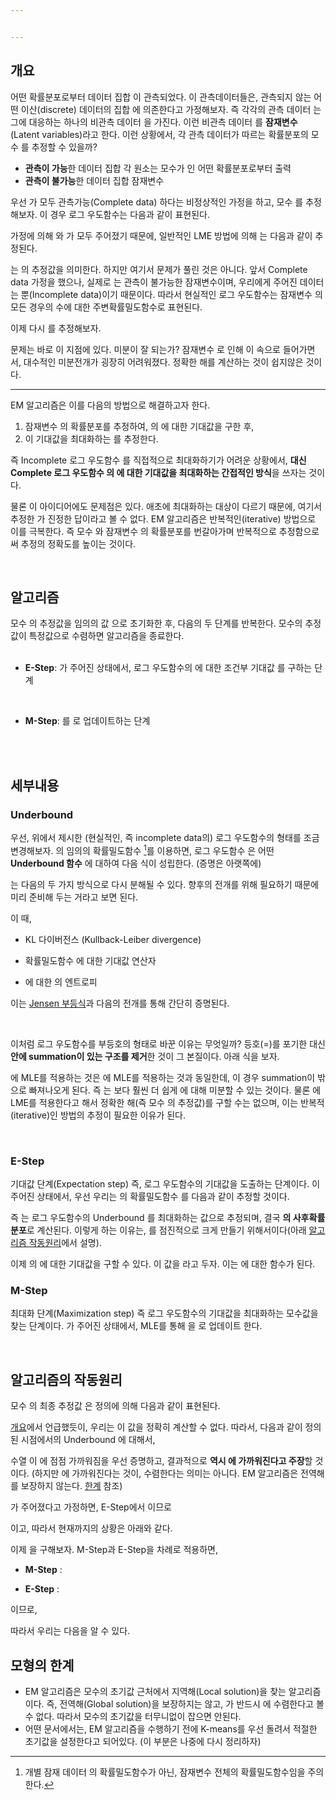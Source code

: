 ```yaml
---


---
```


## 개요
어떤 확률분포로부터 데이터 집합 <span><script type="math/tex">\mathbf{X}</script></span>이 관측되었다. 이 관측데이터들은, 관측되지 않는 어떤 이산(discrete) 데이터의 집합 <span><script type="math/tex">\mathbf{Z}</script></span>에 의존한다고 가정해보자. 즉 각각의 관측 데이터 <span><script type="math/tex">\mathbf{x} \in \mathbf{X}</script></span>는 그에 대응하는 하나의 비관측 데이터 <span><script type="math/tex">\mathbf{z} \in \mathbf{Z}</script></span>을 가진다. 이런 비관측 데이터 <span><script type="math/tex">\mathbf{Z}</script></span>를 **잠재변수**(Latent variables)라고 한다. 이런 상황에서, 각 관측 데이터가 따르는 확률분포의 모수 <span><script type="math/tex">\boldsymbol{\theta}</script></span>를 추정할 수 있을까?


* **관측이 가능**한 데이터 집합 <span><script type="math/tex">\mathbf{X} \rightarrow</script></span> 각 원소는 모수가 <span><script type="math/tex">\boldsymbol{\theta}</script></span>인 어떤 확률분포로부터 출력
* **관측이 불가능**한 데이터 집합 <span><script type="math/tex">\mathbf{Z} \rightarrow</script></span> 잠재변수


우선 <span><script type="math/tex">(\mathbf{X}, \mathbf{Z})</script></span>가 모두 관측가능(Complete data) 하다는 비정상적인 가정을 하고, 모수 <span><script type="math/tex">\boldsymbol{\theta}</script></span>를 추정해보자. 이 경우 로그 우도함수는 다음과 같이 표현된다. 

<div class="math"><script type="math/tex; mode=display">
\ln \mathcal{L} (\boldsymbol{\theta}; \mathbf{X}, \mathbf{Z}) \equiv \ln p(\mathbf{X}, \mathbf{Z} \mid \boldsymbol{\theta})
</script></div>

가정에 의해 <span><script type="math/tex">\mathbf{X}</script></span>와 <span><script type="math/tex">\mathbf{Z}</script></span>가 모두 주어졌기 때문에, 일반적인 LME 방법에 의해 <span><script type="math/tex">\boldsymbol{\theta}</script></span>는 다음과 같이 추정된다. 

<div class="math"><script type="math/tex; mode=display">
\hat{\boldsymbol{\theta}} = \underset{\boldsymbol{\theta}}{\arg \max} \ln \mathcal{L} (\boldsymbol{\theta}; \mathbf{X}, \mathbf{Z})
</script></div>

<span><script type="math/tex">\hat{\boldsymbol{\theta}}</script></span>는 <span><script type="math/tex">\boldsymbol{\theta}</script></span>의 추정값을 의미한다. 하지만 여기서 문제가 풀린 것은 아니다. 앞서 Complete data 가정을 했으나, 실제로 <span><script type="math/tex">\mathbf{Z}</script></span>는 관측이 불가능한 잠재변수이며, 우리에게 주어진 데이터는 <span><script type="math/tex">\mathbf{X}</script></span> 뿐(Incomplete data)이기 때문이다. 따라서 현실적인 로그 우도함수는 잠재변수 <span><script type="math/tex">\mathbf{Z}</script></span>의 모든 경우의 수에 대한 주변확률밀도함수로 표현된다.

<div class="math"><script type="math/tex; mode=display">
\ln \mathcal{L}(\boldsymbol{\theta}; \mathbf{X}) \equiv \ln p(\mathbf{X} \mid \boldsymbol{\theta}) = \ln \left[ \sum_\mathbf{Z} p(\mathbf{X}, \mathbf{Z} \mid \boldsymbol{\theta}) \right]
</script></div>


이제 다시 <span><script type="math/tex">\boldsymbol{\theta}</script></span>를 추정해보자. 

<div class="math"><script type="math/tex; mode=display">
\hat{\boldsymbol{\theta}} = \underset{\boldsymbol{\theta}}{\arg \max} \ln \mathcal{L} (\boldsymbol{\theta}; \mathbf{X})
</script></div>

<div class="math"><script type="math/tex; mode=display">
\frac{\partial}{\partial \boldsymbol{\theta}} \ln \mathcal{L}(\boldsymbol{\theta}; \mathbf{X}) = \frac{\partial}{\partial \boldsymbol{\theta}} \ln \left[ \sum_\mathbf{Z} p(\mathbf{X}, \mathbf{Z} \mid \boldsymbol{\theta}) \right] = 0
</script></div>

문제는 바로 이 지점에 있다. 미분이 잘 되는가? 잠재변수 <span><script type="math/tex">\mathbf{Z}</script></span>로 인해 <span><script type="math/tex">\sum_\mathbf{Z}</script></span>이 <span><script type="math/tex">\log</script></span> 속으로 들어가면서, 대수적인 미분전개가 굉장히 어려워졌다. 정확한 해를 계산하는 것이 쉽지않은 것이다. 




-----


EM 알고리즘은 이를 다음의 방법으로 해결하고자 한다. 

1. 잠재변수 <span><script type="math/tex">\mathbf{Z}</script></span>의 확률분포를 추정하여, <span><script type="math/tex">\ln \mathcal{L}(\boldsymbol{\theta}; \mathbf{X}, \mathbf{Z})</script></span>의 <span><script type="math/tex">\mathbf{Z}</script></span>에 대한 기대값을 구한 후, 
3. 이 기대값을 최대화하는 <span><script type="math/tex">\boldsymbol{\theta}</script></span>를 추정한다.   

즉 Incomplete 로그 우도함수 <span><script type="math/tex">\ln \mathcal{L}(\boldsymbol{\theta}; \mathbf{X})</script></span>를 직접적으로 최대화하기가 어려운 상황에서, **대신 Complete 로그 우도함수 <span><script type="math/tex">\ln \mathcal{L}(\boldsymbol{\theta}; \mathbf{X}, \mathbf{Z})</script></span>의 <span><script type="math/tex">\mathbf{Z}</script></span>에 대한 기대값을 최대화하는 간접적인 방식**을 쓰자는 것이다. 

물론 이 아이디어에도 문제점은 있다. 애초에 최대화하는 대상이 다르기 때문에, 여기서 추정한 <span><script type="math/tex">\boldsymbol{\theta}</script></span>가 진정한 답이라고 볼 수 없다. EM 알고리즘은 반복적인(iterative) 방법으로 이를 극복한다. 즉 모수 <span><script type="math/tex">\boldsymbol{\theta}</script></span>와 잠재변수 <span><script type="math/tex">\mathbf{Z}</script></span>의 확률분포를 번갈아가며 반복적으로 추정함으로써 추정의 정확도를 높이는 것이다. 



<br/>

## 알고리즘
모수 <span><script type="math/tex">\boldsymbol{\theta}</script></span>의 추정값을 임의의 값 <span><script type="math/tex">\boldsymbol{\theta}^{(0)}</script></span>으로 초기화한 후, 다음의 두 단계를 반복한다. 모수의 추정값이 특정값으로 수렴하면 알고리즘을 종료한다.   
<br/>

* **E-Step**: <span><script type="math/tex">\boldsymbol{\theta}^{(t)}</script></span>가 주어진 상태에서, 로그 우도함수의 <span><script type="math/tex">\mathbf{Z}</script></span>에 대한 조건부 기대값 <span><script type="math/tex">Q</script></span>를 구하는 단계

<div class="math"><script type="math/tex; mode=display">
Q(\boldsymbol{\theta} \mid \bold\theta^{(t)}) = \sum_{\mathbf{Z}} p(\mathbf{Z} \mid \mathbf{X}, \boldsymbol{\theta}^{(t)}) \ln \mathcal{L} (\boldsymbol{\theta}; \mathbf{X}, \mathbf{Z}) 
</script></div>
<br/>


* **M-Step**: <span><script type="math/tex">\boldsymbol{\theta}^{(t)}</script></span>를 <span><script type="math/tex">\boldsymbol{\theta}^{(t+1)}</script></span>로 업데이트하는 단계

<div class="math"><script type="math/tex; mode=display"> 
\boldsymbol{\theta}^{(t+1)} = \underset{\boldsymbol{\theta}}{\arg \max} ~Q(\boldsymbol{\theta} \mid \boldsymbol{\theta}^{(t)}) 
</script></div>
<br/>

<div class="math"><script type="math/tex; mode=display">
\begin{matrix}
\begin{matrix}
{\scriptstyle\text{Initialize}} \\
\boldsymbol{\theta}^{(0)} \\ 
\bigg\downarrow
\end{matrix} &  &  \\
\boldsymbol{\theta}^{(t)} & \xrightarrow{\text{approach}} & \hat{\boldsymbol{\theta}} \\
{\scriptstyle\text{E-Step} \Bigg\downarrow} {\Bigg\uparrow\scriptstyle\text{M-Step}} &  & \Bigg\updownarrow \\
Q(\boldsymbol{\theta} \mid \boldsymbol{\theta}^{(t)}) & \xrightarrow{\phantom{\text{long}}} \ln \mathcal{L} (\boldsymbol{\theta}^{(t)}; \mathbf{X}) \xrightarrow{\phantom{long}} & \ln \mathcal{L} (\hat{\boldsymbol{\theta}}; \mathbf{X}) 
\end{matrix}
</script></div> 

<br/>


## 세부내용

### Underbound
우선, 위에서 제시한 (현실적인, 즉 incomplete data의) 로그 우도함수의 형태를 조금 변경해보자. <span><script type="math/tex">\mathbf{Z}</script></span>의 임의의 확률밀도함수 <span><script type="math/tex">q(\mathbf{Z})</script></span> [^pdf_of_Z]를 이용하면, 로그 우도함수 <span><script type="math/tex">\ln \mathcal{L}(\boldsymbol{\theta}; \mathbf{X})</script></span>은 어떤 **Underbound 함수** <span><script type="math/tex">U(\boldsymbol{\theta}, q)</script></span>에 대하여 다음 식이 성립한다. (증명은 아랫쪽에)

[^pdf_of_Z]: 개별 잠재 데이터 <span><script type="math/tex">\mathbf{z} \in \mathbf{Z}</script></span>의 확률밀도함수가 아닌, 잠재변수 <span><script type="math/tex">\mathbf{Z}</script></span> 전체의 확률밀도함수임을 주의한다. 


<div class="math"><script type="math/tex; mode=display">
\ln \mathcal{L}(\boldsymbol{\theta}; \mathbf{X}) \ge U(\boldsymbol{\theta}, q)
</script></div>  
   
<span><script type="math/tex">U</script></span>는 다음의 두 가지 방식으로 다시 분해될 수 있다. 향후의 전개를 위해 필요하기 때문에 미리 준비해 두는 거라고 보면 된다. 
  
<div class="math"><script type="math/tex; mode=display">
U(\boldsymbol{\theta}, q) = 
\begin{cases}
(1) ~\ln \mathcal{L} (\boldsymbol{\theta}; \mathbf{X}) - \mathcal{D}_{KL} \left( q(\mathbf{Z}) \parallel p(\mathbf{Z} \mid \mathbf{X}, \boldsymbol{\theta}) \right) \\
(2) ~\operatorname{E}_{q(\mathbf{Z})} \left[ \ln \mathcal{L} (\boldsymbol{\theta} ; \mathbf{X}, \mathbf{Z}) \right] + \mathcal{H}_q(\mathbf{Z})
\end{cases}
</script></div>


이 때, 

* <span><script type="math/tex">\displaystyle \mathcal{D}_{KL} (q \parallel p) \equiv \sum_i q(i) \ln \frac{q(i)}{p(i)} \rightarrow</script></span> KL 다이버전스 (Kullback-Leiber divergence)

* <span><script type="math/tex">\mathbf{E}_{q(\mathbf{Z})}[\cdot] \rightarrow</script></span> 확률밀도함수 <span><script type="math/tex">q(\mathbf{Z})</script></span>에 대한 기대값 연산자

* <span><script type="math/tex">\displaystyle \mathcal{H}_q(\mathbf{Z}) \equiv -\sum_{\mathbf{Z}} q(\mathbf{Z}) \ln q(\mathbf{Z}) \ge 0 \rightarrow</script></span> <span><script type="math/tex">q</script></span>에 대한 <span><script type="math/tex">\mathbf{Z}</script></span>의 엔트로피


  
이는 [Jensen 부등식](https://wikidocs.net/10809)과 다음의 전개를 통해 간단히 증명된다. 


<div class="math"><script type="math/tex; mode=display">
\begin{aligned}
\ln \mathcal{L} (\boldsymbol{\theta}; \mathbf{X})
&= \ln \left[ \sum_\mathbf{Z} p(\mathbf{X}, \mathbf{Z} \mid \boldsymbol{\theta}) \right] \\
&= \ln \left[ \sum_\mathbf{Z} q(\mathbf{Z}) \frac{p(\mathbf{X}, \mathbf{Z} \mid \boldsymbol{\theta})}{q(\mathbf{Z})} \right] \\
&= \ln \mathbf{E}_{q(\mathbf{Z})} \left[ \frac{p(\mathbf{X}, \mathbf{Z} \mid \boldsymbol{\theta})}{q(\mathbf{Z})} \right] \\
&\ge \mathbf{E}_{q(\mathbf{Z})} \left[ \ln \frac{p(\mathbf{X}, \mathbf{Z} \mid \boldsymbol{\theta})}{q(\mathbf{Z})} \right] \overset{\text{let}}{=} U(\boldsymbol{\theta}, q) \\\\
U(\boldsymbol{\theta}, q)
&= \mathbf{E}_{q(\mathbf{Z})} \left[ \ln \frac{p(\mathbf{X}, \mathbf{Z} \mid \boldsymbol{\theta})}{q(\mathbf{Z})} \right] \\
&= \mathbf{E}_{q(\mathbf{Z})} \left[ \ln \frac{p(\mathbf{X} \mid \boldsymbol{\theta}) ~p(\mathbf{Z} \mid \mathbf{X}, \boldsymbol{\theta})}{q(\mathbf{Z})} \right] \\
&= \mathbf{E}_{q(\mathbf{Z})} \left[ \ln p(\mathbf{X} \mid \boldsymbol{\theta}) \right] - \mathbf{E}_{q(\mathbf{Z})} \left[ \ln \frac{q(\mathbf{Z})}{p(\mathbf{Z} \mid \mathbf{X}, \boldsymbol{\theta})} \right] \\
&= \ln \mathcal{L} (\boldsymbol{\theta}; \mathbf{X}) - \mathcal{D}_{KL} \left( q(\mathbf{Z}) \parallel p(\mathbf{Z} \mid \mathbf{X}, \boldsymbol{\theta}) \right) \\\\
U(\boldsymbol{\theta}, q)
&= \mathbf{E}_{q(\mathbf{Z})} \left[ \ln \frac{p(\mathbf{X}, \mathbf{Z} \mid \boldsymbol{\theta})}{q(\mathbf{Z})} \right] \\
&= \mathbf{E}_{q(\mathbf{Z})} \left[ \ln p(\mathbf{X}, \mathbf{Z} \mid \boldsymbol{\theta}) \right] - \mathbf{E}_{q(\mathbf{Z})} \left[ \ln q(\mathbf{Z}) \right] \\
&= \mathbf{E}_{q(\mathbf{Z})} \left[ \ln \mathcal{L} (\boldsymbol{\theta}; \mathbf{X}, \mathbf{Z}) \right] + \mathcal{H}_q(\mathbf{Z})
\end{aligned}
</script></div>  
    
<br/> 

이처럼 로그 우도함수를 부등호의 형태로 바꾼 이유는 무엇일까? 등호(=)를 포기한 대신 <span><script type="math/tex">\log</script></span> **안에 summation이 있는 구조를 제거**한 것이 그 본질이다. 아래 식을 보자. 

<div class="math"><script type="math/tex; mode=display">
\begin{aligned}
\arg \max_{\boldsymbol{\theta}} U(\boldsymbol{\theta}, q)
&= \underset{\boldsymbol{\theta}}{\arg \max} \Bigl( \mathbf{E}_{q(\mathbf{Z})} \left[ \ln \mathcal{L} (\boldsymbol{\theta} ; \mathbf{X}, \mathbf{Z}) \right] + \mathcal{H}_q(\mathbf{Z}) \Bigr) \\
&= \underset{\boldsymbol{\theta}}{\arg \max} ~\mathbf{E}_{q(\mathbf{Z})} \left[ \ln \mathcal{L} (\boldsymbol{\theta} ; \mathbf{X}, \mathbf{Z}) \right] \\
&= \underset{\boldsymbol{\theta}}{\arg \max} \sum_\mathbf{Z} q(\mathbf{Z}) \ln \mathcal{L} (\boldsymbol{\theta}; \mathbf{X}, \mathbf{Z})
\end{aligned}
</script></div>

<span><script type="math/tex">U</script></span>에 MLE를 적용하는 것은 <span><script type="math/tex">\mathbf{E}_{q(\mathbf{Z})} \left[ \ln \mathcal{L} (\boldsymbol{\theta} ; \mathbf{X}, \mathbf{Z}) \right]</script></span>에 MLE를 적용하는 것과 동일한데, 이 경우 summation이 <span><script type="math/tex">\log</script></span> 밖으로 빠져나오게 된다. 즉 <span><script type="math/tex">U</script></span>는 <span><script type="math/tex">\ln \mathcal{L}(\boldsymbol{\theta}; \mathbf{X})</script></span>보다 훨씬 더 쉽게 <span><script type="math/tex">\boldsymbol{\theta}</script></span>에 대해 미분할 수 있는 것이다.  물론 <span><script type="math/tex">U</script></span>에 LME를 적용한다고 해서 정확한 해(즉 모수 <span><script type="math/tex">\boldsymbol{\theta}</script></span>의 추정값)를 구할 수는 없으며, 이는 반복적(iterative)인 방법의 추정이 필요한 이유가 된다. 


<br/>

### E-Step

기대값 단계(Expectation step) 즉, 로그 우도함수의 기대값을 도출하는 단계이다. <span><script type="math/tex">\boldsymbol{\theta}^{(t)}</script></span>이 주어진 상태에서, 우선 우리는 <span><script type="math/tex">\mathbf{Z}</script></span>의 확률밀도함수 <span><script type="math/tex">q</script></span>를 다음과 같이 추정할 것이다. 

<div class="math"><script type="math/tex; mode=display">
\begin{aligned}
q^{(t)} 
&= \underset{q}{\arg \max} ~U(\boldsymbol{\theta}^{(t)}, q) \\
&= \underset{q}{\arg \min} ~\mathcal{D}_{KL} \left( q(\mathbf{Z}) \parallel p(\mathbf{Z} \mid \mathbf{X}, \boldsymbol{\theta}^{(t)}) \right) \\
&= p(\mathbf{Z} \mid \mathbf{X}, \boldsymbol{\theta}^{(t)})
\end{aligned}
</script></div>


즉 <span><script type="math/tex">q</script></span>는 로그 우도함수의 Underbound <span><script type="math/tex">U</script></span>를 최대화하는 값으로 추정되며, 결국 **<span><script type="math/tex">\mathbf{Z}</script></span>의 사후확률분포**로 계산된다. 이렇게 하는 이유는, <span><script type="math/tex">U(\boldsymbol{\theta}^{(t)}, q^{(t)})</script></span>를 점진적으로 크게 만들기 위해서이다(아래 [알고리즘 작동원리](https://wikidocs.net/10699#_7)에서 설명). 

이제 <span><script type="math/tex">\ln \mathcal{L}(\boldsymbol{\theta}; \mathbf{X}, \mathbf{Z})</script></span>의 <span><script type="math/tex">q^{(t)}</script></span>에 대한 기대값을 구할 수 있다. 이 값을 <span><script type="math/tex">Q(\boldsymbol{\theta} \mid \boldsymbol{\theta}^{(t)})</script></span>라고 두자. 이는 <span><script type="math/tex">\boldsymbol{\theta}</script></span>에 대한 함수가 된다. 

<div class="math"><script type="math/tex; mode=display">
\begin{aligned}
\mathbf{E}_{q^{(t)}} \left[ \ln \mathcal{L}(\boldsymbol{\theta}; \mathbf{X}, \mathbf{Z}) \right] 
&= \sum_\mathbf{Z} q^{(t)} (\mathbf{Z}) \ln \mathcal{L} (\boldsymbol{\theta}; \mathbf{X}, \mathbf{Z}) \\
&= \sum_\mathbf{Z} p(\mathbf{Z} \mid \mathbf{X}, \boldsymbol{\theta}^{(t)}) \ln \mathcal{L} (\boldsymbol{\theta}; \mathbf{X}, \mathbf{Z}) \\
&\overset{\text{let}}{=} Q(\boldsymbol{\theta} \mid \boldsymbol{\theta}^{(t)})
\end{aligned}
</script></div>


### M-Step

최대화 단계(Maximization step) 즉 로그 우도함수의 기대값을 최대화하는 모수값을 찾는 단계이다. <span><script type="math/tex">Q(\boldsymbol{\theta} \mid \boldsymbol{\theta}^{(t)})</script></span>가 주어진 상태에서, MLE를 통해 <span><script type="math/tex">\boldsymbol{\theta}^{(t)}</script></span>을 <span><script type="math/tex">\boldsymbol{\theta}^{(t+1)}</script></span>로 업데이트 한다. 

<div class="math"><script type="math/tex; mode=display">
\boldsymbol{\theta}^{(t+1)} 
= \underset{\boldsymbol{\theta}}{\arg \max} ~U(\boldsymbol{\theta}, q^{(t)})
= \underset{\boldsymbol{\theta}}{\arg \max} ~Q(\boldsymbol{\theta} \mid \boldsymbol{\theta}^{(t)}) 
</script></div>


<br/>

## 알고리즘의 작동원리


모수 <span><script type="math/tex">\boldsymbol{\theta}</script></span>의 최종 추정값 <span><script type="math/tex">\hat{\boldsymbol{\theta}}</script></span>은 정의에 의해 다음과 같이 표현된다. 

<div class="math"><script type="math/tex; mode=display">
\hat{\boldsymbol{\theta}} = \underset{\boldsymbol{\theta}}{\arg \max} ~\ln \mathcal{L} (\boldsymbol{\theta}; \mathbf{X})
</script></div>

<div class="math"><script type="math/tex; mode=display">
\ln \mathcal{L}(\hat{\boldsymbol{\theta}} ; \mathbf{X}) = \max_\boldsymbol{\theta} \ln \mathcal{L} (\boldsymbol{\theta; \mathbf{X}})
</script></div>


[개요](https://wikidocs.net/10699#_1)에서 언급했듯이, 우리는 이 <span><script type="math/tex">\hat{\boldsymbol{\theta}}</script></span> 값을 정확히 계산할 수 없다. 따라서, 다음과 같이 정의된 <span><script type="math/tex">t</script></span> 시점에서의 Underbound <span><script type="math/tex">U_t</script></span>에 대해서, 

<div class="math"><script type="math/tex; mode=display">
U_{t} \equiv U(\boldsymbol{\theta}^{(t)}, q^{(t)})
</script></div>

수열 <span><script type="math/tex">\lbrace U_0, U_1, U_2, \cdots ~\rbrace</script></span>이 <span><script type="math/tex">\ln \mathcal{L} (\hat{\boldsymbol{\theta}}, \mathbf{X})</script></span>에 점점 가까워짐을 우선 증명하고, 결과적으로 **<span><script type="math/tex">\lbrace \boldsymbol{\theta}^{(0)}, \boldsymbol{\theta}^{(1)}, \boldsymbol{\theta}^{(2)}, \cdots ~\rbrace</script></span> 역시 <span><script type="math/tex">\hat{\boldsymbol{\theta}}</script></span>에 가까워진다고 주장**할 것이다. (하지만 <span><script type="math/tex">\hat{\boldsymbol{\theta}}</script></span>에 가까워진다는 것이, 수렴한다는 의미는 아니다.  EM 알고리즘은 전역해를 보장하지 않는다. [한계](https://wikidocs.net/11009#_8) 참조)


<span><script type="math/tex">\boldsymbol{\theta}^{(t)}</script></span>가 주어졌다고 가정하면, E-Step에서 <span><script type="math/tex">q^{(t)} = p(\mathbf{Z} \mid \mathbf{X}, \boldsymbol{\theta}^{(t)})</script></span>이므로

<div class="math"><script type="math/tex; mode=display">
\begin{aligned}
U_t 
&= U(\boldsymbol{\theta}^{(t)}, q^{(t)}) \\
&= \ln \mathcal{L} (\boldsymbol{\theta}^{(t)}; \mathbf{X}) - \mathcal{D}\_{KL} \left( q^{(t)} (\mathbf{Z}) \parallel p(\mathbf{Z} \mid \mathbf{X}, \boldsymbol{\theta}^{(t)})) \right) \\
&= \ln \mathcal{L} (\boldsymbol{\theta}^{(t)}; \mathbf{X})
\end{aligned}
</script></div>

이고, 따라서 현재까지의 상황은 아래와 같다. 


<div class="math"><script type="math/tex; mode=display">
\ln \mathcal{L}(\hat{\boldsymbol{\theta}} ; \mathbf{X}) \ge \ln \mathcal{L}(\boldsymbol{\theta}^{(t)} ; \mathbf{X}) = U_{t}
</script></div>


이제 <span><script type="math/tex">U_{t+1}</script></span>을 구해보자. M-Step과 E-Step을 차례로 적용하면, 

* **M-Step** : <span><script type="math/tex">\displaystyle U(\boldsymbol{\theta}^{(t+1)}, q^{(t)}) = \max_\boldsymbol{\theta} U(\boldsymbol{\theta}, q^{(t)}) \ge U(\boldsymbol{\theta}^{(t)}, q^{(t)})</script></span>

* **E-Step** : <span><script type="math/tex">\displaystyle U_{t+1} = U(\boldsymbol{\theta}^{(t+1)}, q^{(t+1)}) = \max_q U(\boldsymbol{\theta}^{(t+1)}, q) \ge U(\boldsymbol{\theta}^{(t+1)}, q^{(t)})</script></span>

이므로, 

<div class="math"><script type="math/tex; mode=display">
\ln \mathcal{L}(\boldsymbol{\theta}^{(t+1)}; \mathbf{X}) = U_{t+1} 
\ge U(\boldsymbol{\theta}^{(t+1)}, q^{(t)})
\ge U(\boldsymbol{\theta}^{(t)}, q^{(t)})
= U_t 
</script></div>

따라서 우리는 다음을 알 수 있다. 

<div class="math"><script type="math/tex; mode=display">
\begin{matrix}
\ln \mathcal{L}(\hat{\boldsymbol{\theta}} ; \mathbf{X}) & 
\begin{matrix}
\ge & \cdots & \ge
\end{matrix} & \ln \mathcal{L}(\boldsymbol{\theta}^{(t+1)}; \mathbf{X}) & \ge & \ln \mathcal{L}(\boldsymbol{\theta}^{(t)}; \mathbf{X}) & \begin{matrix}
\ge & \cdots & \ge
\end{matrix} & \ln \mathcal{L}(\boldsymbol{\theta}^{(0)}; \mathbf{X}) \\
 &  & 
 \begin{matrix}
 \big\| \\ 
 U_{t+1} \\ 
 \bigg\downarrow
\end{matrix} &  & 
\begin{matrix}
\big\| \\ 
U_t \\ 
\bigg\downarrow
\end{matrix} &  & 
\begin{matrix}
\big\| \\ 
U_0 \\ 
\bigg\downarrow
\end{matrix} \\
\hat{\boldsymbol{\theta}} & \xleftarrow{\text{approach}} & \boldsymbol{\theta}^{(t+1)} & \xleftarrow{\phantom{\text{approach}}} & \boldsymbol{\theta}^{(t)} & \xleftarrow{\phantom{\text{approach}}} & \boldsymbol{\theta}^{(0)} \\
\end{matrix}
</script></div>



## 모형의 한계

* EM 알고리즘은 모수의 초기값 <span><script type="math/tex">\boldsymbol{\theta}^{(0)}</script></span> 근처에서 지역해(Local solution)을 찾는 알고리즘이다. 즉, 전역해(Global solution)을 보장하지는 않고, <span><script type="math/tex">\boldsymbol{\theta}^{(t)}</script></span>가 반드시 <span><script type="math/tex">\underset{\boldsymbol{\theta}}{\arg \max} \ln \mathcal{L} (\boldsymbol{\theta}; \mathbf{X})</script></span>에 수렴한다고 볼 수 없다. 따라서 모수의 초기값을 터무니없이 잡으면 안된다. 
* 어떤 문서에서는, EM 알고리즘을 수행하기 전에 K-means를 우선 돌려서 적절한 초기값을 설정한다고 되어있다. (이 부분은 나중에 다시 정리하자)

